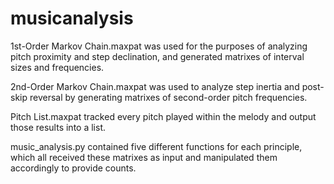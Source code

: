 # musicanalysis
1st-Order Markov Chain.maxpat was used for the purposes of analyzing pitch proximity and step declination, and generated matrixes of interval sizes and frequencies. 

2nd-Order Markov Chain.maxpat was used to analyze step inertia and post-skip reversal by generating matrixes of second-order pitch frequencies.

Pitch List.maxpat tracked every pitch played within the melody and output those results into a list.

music_analysis.py contained five different functions for each principle, which all received these matrixes as input and manipulated them accordingly to provide counts. 
